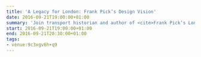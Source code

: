 ```yaml
---
title: 'A Legacy for London: Frank Pick’s Design Vision'
date: 2016-09-21T19:00:00+01:00
summary: 'Join transport historian and author of <cite>Frank Pick’s London: Art, Design and the Modern City</cite>, Oliver Green as he discusses his book that explores the life and career of the designer who changed the face of the Underground. From advertising to branding, architecture to design, he’ll examine how Frank Pick was hugely influential in creating the London we know today.'
start: 2016-09-21T19:00:00+01:00
end: 2016-09-21T20:30:00+01:00
tags:
- venue:9c3xgv6h+q9
---
```


